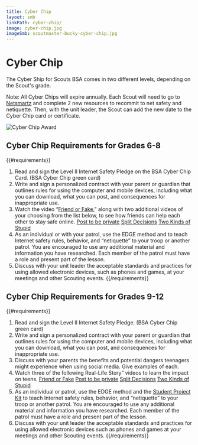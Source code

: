 ```yaml
---
title: Cyber Chip
layout: smb
linkPath: cyber-chip/
image: cyber-chip.jpg
imageSmb: scoutmaster-bucky-cyber-chip.jpg
---
```


# Cyber Chip

<div class="D(f) Fxd(c)--s"><div>

The Cyber Ship for Scouts BSA comes in two different levels, depending on the Scout's grade.

Note: All Cyber Chips will expire annually. Each Scout will need to go to [Netsmartz](https://www.missingkids.org/NetSmartz) and complete 2 new resources to recommit to net safety and netiquette. Then, with the unit leader, the Scout can add the new date to the Cyber Chip card or certificate.

</div><div class="Ta(c) Pt(1em)--s">

![Cyber Chip Award]({{image}})

</div></div>

## Cyber Chip Requirements for Grades 6-8

{{#requirements}}
1. Read and sign the Level II Internet Safety Pledge on the BSA Cyber Chip Card. (BSA Cyber Chip green card)
2. Write and sign a personalized contract with your parent or guardian that outlines rules for using the computer and mobile devices, including what you can download, what you can post, and consequences for inappropriate use.
3. Watch the video “[Friend or Fake](https://youtu.be/Nb1zAY_cc8o),” along with two additional videos of your choosing from the list below, to see how friends can help each other to stay safe online.
    [Post to be private](https://youtu.be/mBsoODqfQgA)
    [Split Decisions](https://youtu.be/HLUv8DHt_R4)
    [Two Kinds of Stupid](https://youtu.be/T6ulH2bWCnY)
4. As an individual or with your patrol, use the EDGE method and to teach Internet safety rules, behavior, and “netiquette” to your troop or another patrol. You are encouraged to use any additional material and information you have researched. Each member of the patrol must have a role and present part of the lesson.
5. Discuss with your unit leader the acceptable standards and practices for using allowed electronic devices, such as phones and games, at your meetings and other Scouting events.
{{/requirements}}


## Cyber Chip Requirements for Grades 9-12

{{#requirements}}
1. Read and sign the Level II Internet Safety Pledge. (BSA Cyber Chip green card)
2. Write and sign a personalized contract with your parent or guardian that outlines rules for using the computer and mobile devices, including what you can download, what you can post, and consequences for inappropriate use.
3. Discuss with your parents the benefits and potential dangers teenagers might experience when using social media. Give examples of each.
4. Watch three of the following Real-Life Story” videos to learn the impact on teens.
    [Friend or Fake](https://youtu.be/Nb1zAY_cc8o)
    [Post to be private](https://youtu.be/mBsoODqfQgA)
    [Split Decisions](https://youtu.be/HLUv8DHt_R4)
    [Two Kinds of Stupid](https://youtu.be/T6ulH2bWCnY)
5. As an individual or patrol, use the EDGE method and the [Student Project Kit](student-project-kit-v1.5.pdf) to teach Internet safety rules, behavior, and “netiquette” to your troop or another patrol. You are encouraged to use any additional material and information you have researched. Each member of the patrol must have a role and present part of the lesson.
6. Discuss with your unit leader the acceptable standards and practices for using allowed electronic devices such as phones and games at your meetings and other Scouting events.
{{/requirements}}
